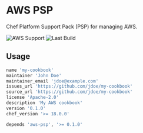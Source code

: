 # AWS PSP

Chef Platform Support Pack (PSP) for managing AWS.

![AWS Support](https://img.shields.io/badge/AWS%20Resources-593-orange)
![Last Build](https://img.shields.io/badge/Last%20build-20221118-grey)

## Usage

```ruby
name 'my-cookbook'
maintainer 'John Doe'
maintainer_email 'jdoe@example.com'
issues_url 'https://github.com/jdoe/my-cookbook'
source_url 'https://github.com/jdoe/my-cookbook'
license 'Apache-2.0'
description 'My AWS cookbook'
version '0.1.0'
chef_version '>= 18.0.0'

depends 'aws-psp', '>= 0.1.0'
```
